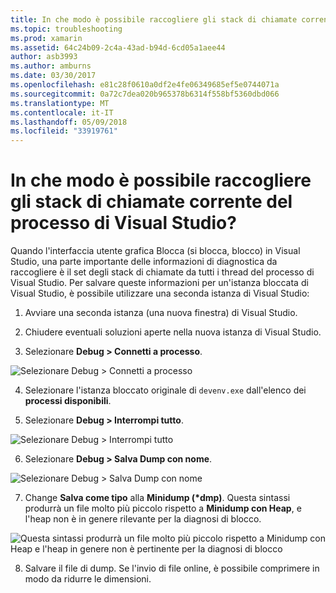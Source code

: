 ```yaml
---
title: In che modo è possibile raccogliere gli stack di chiamate corrente del processo di Visual Studio?
ms.topic: troubleshooting
ms.prod: xamarin
ms.assetid: 64c24b09-2c4a-43ad-b94d-6cd05a1aee44
author: asb3993
ms.author: amburns
ms.date: 03/30/2017
ms.openlocfilehash: e81c28f0610a0df2e4fe06349685ef5e0744071a
ms.sourcegitcommit: 0a72c7dea020b965378b6314f558bf5360dbd066
ms.translationtype: MT
ms.contentlocale: it-IT
ms.lasthandoff: 05/09/2018
ms.locfileid: "33919761"
---
```

# <a name="how-do-i-collect-the-current-call-stacks-of-the-visual-studio-process"></a>In che modo è possibile raccogliere gli stack di chiamate corrente del processo di Visual Studio?

Quando l'interfaccia utente grafica Blocca (si blocca, blocco) in Visual Studio, una parte importante delle informazioni di diagnostica da raccogliere è il set degli stack di chiamate da tutti i thread del processo di Visual Studio. Per salvare queste informazioni per un'istanza bloccata di Visual Studio, è possibile utilizzare una seconda istanza di Visual Studio:

1. Avviare una seconda istanza (una nuova finestra) di Visual Studio.

2. Chiudere eventuali soluzioni aperte nella nuova istanza di Visual Studio.

3. Selezionare **Debug > Connetti a processo**.

  ![](vs-callstack-images/image1.png "Selezionare Debug > Connetti a processo")

4. Selezionare l'istanza bloccato originale di `devenv.exe` dall'elenco dei **processi disponibili**.

5. Selezionare **Debug > Interrompi tutto**.

  ![](vs-callstack-images/image2.png "Selezionare Debug > Interrompi tutto")

6. Selezionare **Debug > Salva Dump con nome**.

  ![](vs-callstack-images/image3.png "Selezionare Debug > Salva Dump con nome")

7. Change **Salva come tipo** alla **Minidump (\*dmp)**. Questa sintassi produrrà un file molto più piccolo rispetto a **Minidump con Heap**, e l'heap non è in genere rilevante per la diagnosi di blocco.

  ![](vs-callstack-images/image4.png "Questa sintassi produrrà un file molto più piccolo rispetto a Minidump con Heap e l'heap in genere non è pertinente per la diagnosi di blocco")

8. Salvare il file di dump. Se l'invio di file online, è possibile comprimere in modo da ridurre le dimensioni.
